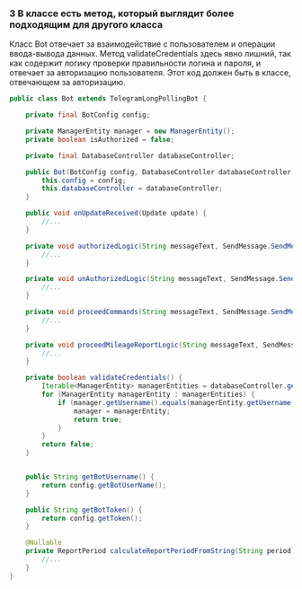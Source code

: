 ### 3 В классе есть метод, который выглядит более подходящим для другого класса

Класс Bot отвечает за взаимодействие с пользователем и операции ввода-вывода данных.
Метод validateCredentials здесь явно лишний, так как содержит логику проверки правильности логина
и пароля, и отвечает за авторизацию пользователя. Этот код должен быть в классе, отвечающем за
авторизацию.

```java
public class Bot extends TelegramLongPollingBot {

    private final BotConfig config;

    private ManagerEntity manager = new ManagerEntity();
    private boolean isAuthorized = false;

    private final DatabaseController databaseController;

    public Bot(BotConfig config, DatabaseController databaseController) {
        this.config = config;
        this.databaseController = databaseController;
    }

    public void onUpdateReceived(Update update) {
        //...
    }

    private void authorizedLogic(String messageText, SendMessage.SendMessageBuilder builder) throws Exception {
        //...
    }

    private void unAuthorizedLogic(String messageText, SendMessage.SendMessageBuilder builder) throws Exception {
        //...
    }

    private void proceedCommands(String messageText, SendMessage.SendMessageBuilder builder) throws Exception {
        //...
    }

    private void proceedMileageReportLogic(String messageText, SendMessage.SendMessageBuilder builder) throws Exception {
        //...
    }

    private boolean validateCredentials() {
        Iterable<ManagerEntity> managerEntities = databaseController.getManagers();
        for (ManagerEntity managerEntity : managerEntities) {
            if (manager.getUsername().equals(managerEntity.getUsername()) && manager.getPassword().equals(managerEntity.getPassword())) {
                manager = managerEntity;
                return true;
            }
        }
        return false;
    }


    public String getBotUsername() {
        return config.getBotUserName();
    }

    public String getBotToken() {
        return config.getToken();
    }

    @Nullable
    private ReportPeriod calculateReportPeriodFromString(String period) {
        //...
    }
}
```